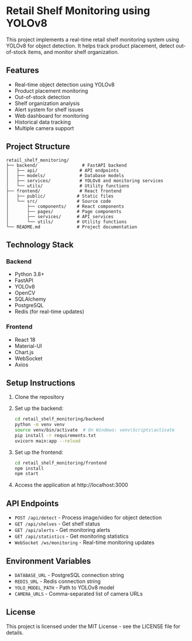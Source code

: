 # Retail Shelf Monitoring using YOLOv8

This project implements a real-time retail shelf monitoring system using YOLOv8 for object detection. It helps track product placement, detect out-of-stock items, and monitor shelf organization.

## Features

- Real-time object detection using YOLOv8
- Product placement monitoring
- Out-of-stock detection
- Shelf organization analysis
- Alert system for shelf issues
- Web dashboard for monitoring
- Historical data tracking
- Multiple camera support

## Project Structure

```
retail_shelf_monitoring/
├── backend/                 # FastAPI backend
│   ├── api/                # API endpoints
│   ├── models/             # Database models
│   ├── services/           # YOLOv8 and monitoring services
│   └── utils/              # Utility functions
├── frontend/               # React frontend
│   ├── public/            # Static files
│   └── src/               # Source code
│       ├── components/    # React components
│       ├── pages/         # Page components
│       ├── services/      # API services
│       └── utils/         # Utility functions
└── README.md              # Project documentation
```

## Technology Stack

### Backend
- Python 3.8+
- FastAPI
- YOLOv8
- OpenCV
- SQLAlchemy
- PostgreSQL
- Redis (for real-time updates)

### Frontend
- React 18
- Material-UI
- Chart.js
- WebSocket
- Axios

## Setup Instructions

1. Clone the repository
2. Set up the backend:
   ```bash
   cd retail_shelf_monitoring/backend
   python -m venv venv
   source venv/bin/activate  # On Windows: venv\Scripts\activate
   pip install -r requirements.txt
   uvicorn main:app --reload
   ```

3. Set up the frontend:
   ```bash
   cd retail_shelf_monitoring/frontend
   npm install
   npm start
   ```

4. Access the application at http://localhost:3000

## API Endpoints

- `POST /api/detect` - Process image/video for object detection
- `GET /api/shelves` - Get shelf status
- `GET /api/alerts` - Get monitoring alerts
- `GET /api/statistics` - Get monitoring statistics
- `WebSocket /ws/monitoring` - Real-time monitoring updates

## Environment Variables

- `DATABASE_URL` - PostgreSQL connection string
- `REDIS_URL` - Redis connection string
- `YOLO_MODEL_PATH` - Path to YOLOv8 model
- `CAMERA_URLS` - Comma-separated list of camera URLs

## License

This project is licensed under the MIT License - see the LICENSE file for details. 